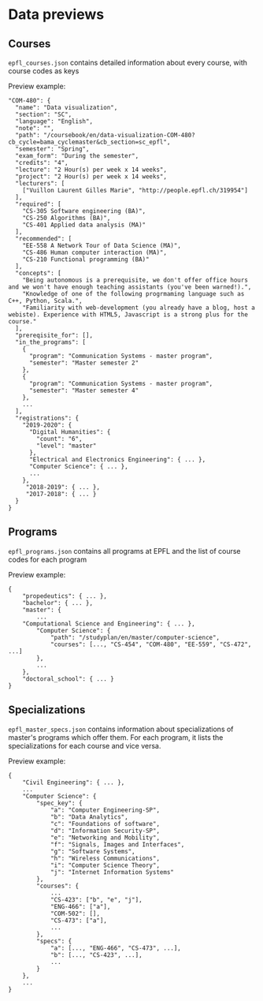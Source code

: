 # Data previews

## Courses

`epfl_courses.json` contains detailed information about every course, with course codes as keys

Preview example:

```
"COM-480": {
  "name": "Data visualization",
  "section": "SC",
  "language": "English",
  "note": "",
  "path": "/coursebook/en/data-visualization-COM-480?cb_cycle=bama_cyclemaster&cb_section=sc_epfl",
  "semester": "Spring",
  "exam_form": "During the semester",
  "credits": "4",
  "lecture": "2 Hour(s) per week x 14 weeks",
  "project": "2 Hour(s) per week x 14 weeks",
  "lecturers": [
    ["Vuillon Laurent Gilles Marie", "http://people.epfl.ch/319954"]
  ],
  "required": [
    "CS-305 Software engineering (BA)",
    "CS-250 Algorithms (BA)",
    "CS-401 Applied data analysis (MA)"
  ],
  "recommended": [
    "EE-558 A Network Tour of Data Science (MA)",
    "CS-486 Human computer interaction (MA)",
    "CS-210 Functional programming (BA)"
  ],
  "concepts": [
    "Being autonomous is a prerequisite, we don't offer office hours and we won't have enough teaching assistants (you've been warned!).",
    "Knowledge of one of the following progrmaming language such as C++, Python, Scala.",
    "Familiarity with web-development (you already have a blog, host a webiste). Experience with HTML5, Javascript is a strong plus for the course."
  ],
  "prereqisite_for": [],
  "in_the_programs": [
    {
      "program": "Communication Systems - master program",
      "semester": "Master semester 2"
    },
    {
      "program": "Communication Systems - master program",
      "semester": "Master semester 4"
    },
    ...
  ],
  "registrations": {
    "2019-2020": {
      "Digital Humanities": {
        "count": "6",
        "level": "master"
      },
      "Electrical and Electronics Engineering": { ... },
      "Computer Science": { ... },
      ...
    },
     "2018-2019": { ... },
     "2017-2018": { ... }
  }
}
```

## Programs

`epfl_programs.json` contains all programs at EPFL and the list of course codes for each program

Preview example:

```
{
	"propedeutics": { ... },
	"bachelor": { ... },
	"master": {
		...
    "Computational Science and Engineering": { ... },
		"Computer Science": {
			"path": "/studyplan/en/master/computer-science",
			"courses": [..., "CS-454", "COM-480", "EE-559", "CS-472", ...]
		},
		...
	},
	"doctoral_school": { ... }
}
```

## Specializations

`epfl_master_specs.json` contains information about specializations of master's programs which offer them. For each program, it lists the specializations for each course and vice versa.

Preview example:

```
{
	"Civil Engineering": { ... },
	...
	"Computer Science": {
		"spec_key": {
			"a": "Computer Engineering-SP",
			"b": "Data Analytics",
			"c": "Foundations of software",
			"d": "Information Security-SP",
			"e": "Networking and Mobility",
			"f": "Signals, Images and Interfaces",
			"g": "Software Systems",
			"h": "Wireless Communications",
			"i": "Computer Science Theory",
			"j": "Internet Information Systems"
		},
		"courses": {
			...
			"CS-423": ["b", "e", "j"],
			"ENG-466": ["a"],
			"COM-502": [],
			"CS-473": ["a"],
			...
		},
		"specs": {
			"a": [..., "ENG-466", "CS-473", ...],
			"b": [..., "CS-423", ...],
			...
		}
	},
	...
}
```
